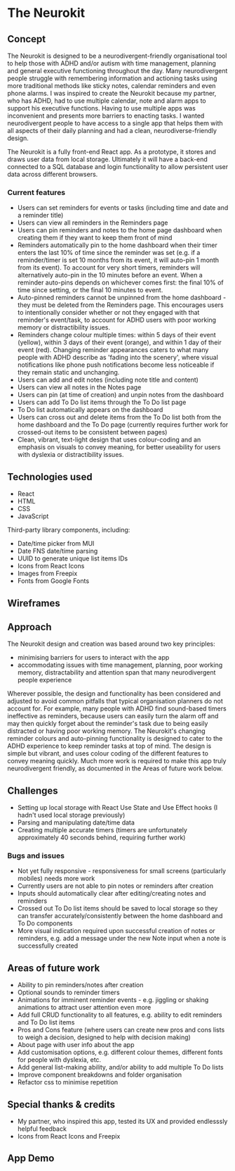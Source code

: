 # The Neurokit 

## Concept
The Neurokit is designed to be a neurodivergent-friendly organisational tool to help those with ADHD and/or autism with time management, planning and general executive functioning throughout the day. Many neurodivergent people struggle with remembering information and actioning tasks using more traditional methods like sticky notes, calendar reminders and even phone alarms. I was inspired to create the Neurokit because my partner, who has ADHD, had to use multiple calendar, note and alarm apps to support his executive functions. Having to use multiple apps was inconvenient and presents more barriers to enacting tasks. I wanted neurodivergent people to have access to a single app that helps them with all aspects of their daily planning and had a clean, neurodiverse-friendly design. 

The Neurokit is a fully front-end React app. As a prototype, it stores and draws user data from local storage. Ultimately it will have a back-end connected to a SQL database and login functionality to allow persistent user data across different browsers. 

### Current features
- Users can set reminders for events or tasks (including time and date and a reminder title)
- Users can view all reminders in the Reminders page
- Users can pin reminders and notes to the home page dashboard when creating them if they want to keep them front of mind
- Reminders automatically pin to the home dashboard when their timer enters the last 10% of time since the reminder was set (e.g. if a reminder/timer is set 10 months from its event, it will auto-pin 1 month from its event). To account for very short timers, reminders will alternatively auto-pin in the 10 minutes before an event. When a reminder auto-pins depends on whichever comes first: the final 10% of time since setting, or the final 10 minutes to event. 
- Auto-pinned reminders cannot be unpinned from the home dashboard - they must be deleted from the Reminders page. This encourages users to intentionally consider whether or not they engaged with that reminder's event/task, to account for ADHD users with poor working memory or distractibility issues.
- Reminders change colour multiple times: within 5 days of their event (yellow), within 3 days of their event (orange), and within 1 day of their event (red). 
Changing reminder appearances caters to what many people with ADHD describe as 'fading into the scenery', where visual notifications like phone push notifications become less noticeable if they remain static and unchanging.   
- Users can add and edit notes (including note title and content)
- Users can view all notes in the Notes page
- Users can pin (at time of creation) and unpin notes from the dashboard
- Users can add To Do list items through the To Do list page
- To Do list automatically appears on the dashboard
- Users can cross out and delete items from the To Do list both from the home dashboard and the To Do page (currently requires further work for crossed-out items to be consistent between pages)
- Clean, vibrant, text-light design that uses colour-coding and an emphasis on visuals to convey meaning, for better useability for users with dyslexia or distractibility issues.

## Technologies used
- React
- HTML
- CSS
- JavaScript

Third-party library components, including:
- Date/time picker from MUI
- Date FNS date/time parsing
- UUID to generate unique list items IDs
- Icons from React Icons
- Images from Freepix
- Fonts from Google Fonts

## Wireframes


## Approach 
The Neurokit design and creation was based around two key principles: 
- minimising barriers for users to interact with the app
- accommodating issues with time management, planning, poor working memory, distractability and attention span that many neurodivergent people experience

Wherever possible, the design and functionality has been considered and adjusted to avoid common pitfalls that typical organisation planners do not account for. 
For example, many people with ADHD find sound-based timers ineffective as reminders, because users can easily turn the alarm off and may then quickly forget about the reminder's task due to being easily distracted or having poor working memory. The Neurokit's changing reminder colours and auto-pinning functionality is designed to cater to the ADHD experience to keep reminder tasks at top of mind. 
The design is simple but vibrant, and uses colour coding of the different features to convey meaning quickly. Much more work is required to make this app truly neurodivergent friendly, as documented in the Areas of future work below. 

## Challenges 
- Setting up local storage with React Use State and Use Effect hooks (I hadn't used local storage previously)
- Parsing and manipulating date/time data 
- Creating multiple accurate timers (timers are unfortunately approximately 40 seconds behind, requiring further work)

### Bugs and issues
- Not yet fully responsive - responsiveness for small screens (particularly mobiles) needs more work
- Currently users are not able to pin notes or reminders after creation
- Inputs should automatically clear after editing/creating notes and reminders 
- Crossed out To Do list items should be saved to local storage so they can transfer accurately/consistently between the home dashboard and To Do components 
- More visual indication required upon successful creation of notes or reminders, e.g. add a message under the new Note input when a note is successfully created

## Areas of future work
- Ability to pin reminders/notes after creation
- Optional sounds to reminder timers 
- Animations for imminent reminder events - e.g. jiggling or shaking animations to attract user attention even more
- Add full CRUD functionality to all features, e.g. ability to edit reminders and To Do list items
- Pros and Cons feature (where users can create new pros and cons lists to weigh a decision, designed to help with decision making)
- About page with user info about the app
- Add customisation options, e.g. different colour themes, different fonts for people with dyslexia, etc.
- Add general list-making ability, and/or ability to add multiple To Do lists
- Improve component breakdowns and folder organisation
- Refactor css to minimise repetition

## Special thanks & credits
- My partner, who inspired this app, tested its UX and provided endlesssly helpful feedback
- Icons from React Icons and Freepix

## App Demo 
